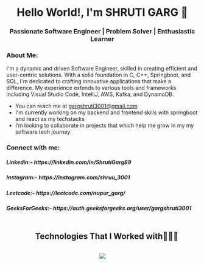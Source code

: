 <h1 align="center">Hello World!, I'm SHRUTI GARG 👋</h1>
<h3 align="center">Passionate Software Engineer | Problem Solver | Enthusiastic Learner </h3>

### About Me:
I'm a dynamic and driven Software Engineer, skilled in creating efficient and user-centric solutions. With a solid foundation in C, C++, Springboot, and SQL, I'm dedicated to crafting innovative applications that make a difference. My experience extends to various tools and frameworks including Visual Studio Code, IntelliJ, AWS, Kafka, and DynamoDB.

-  You can reach me at gargshruti3001@gmail.com
-  I'm currently working on my backend and frontend skills with springboot and react as my techstacks
-  I’m looking to collaborate in projects that which help me grow in my my software tech journey

  <h3 align="left">Connect with me:</h3>
<h5 align="left">Linkedin:- https://linkedin.com/in/ShrutiGarg89</h5>
<h5 align="left">Instagram:- https://instagram.com/shruu_3001</h5>
<h5 align="left">Leetcode:- https://leetcode.com/nupur_garg/</h5>
<h5 align="left">GeeksForGeeks:- https://auth.geeksforgeeks.org/user/gargshruti3001</h5>


<div id="user-content-toc">
  <ul align="center">
    <summary><h2 style="display: inline-block">Technologies That I Worked with👨🏻‍💻</h2></summary>
  </ul>
</div>
<!--tech stack icons-->
<p align="center">
  <a href="https://skillicons.dev">
    <img src="https://skillicons.dev/icons?i=springboot,java,git,aws,c,cpp,css,discord,dynamodb,express,html,java,js,materialui,mysql,nodejs,postman,py,react,aws,figma,github,vscode&perline=14" />
  </a>
</p>
